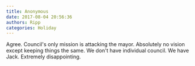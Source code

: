 ```yaml
---
title: Anonymous
date: 2017-08-04 20:56:36
authors: Ripp
categories: Holiday
---
```


 Agree. Council's only mission is attacking the mayor. Absolutely no vision except keeping things the same. We don't have individual council. We have Jack. Extremely disappointing.